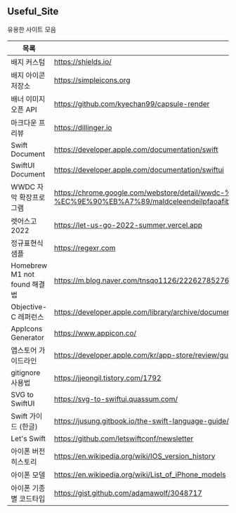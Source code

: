 ## Useful_Site

유용한 사이트 모음

| 목록 | URL |
| ------ | ------ |
| 배지 커스텀 | https://shields.io/ |
| 배지 아이콘 저장소 | https://simpleicons.org |
| 배너 이미지 오픈 API | https://github.com/kyechan99/capsule-render |
| 마크다운 프리뷰 | https://dillinger.io |
| Swift Document | https://developer.apple.com/documentation/swift |
| SwiftUI Document | https://developer.apple.com/documentation/swiftui |
| WWDC 자막 확장프로그램 | https://chrome.google.com/webstore/detail/wwdc-%ED%95%9C%EA%B8%80-%EC%9E%90%EB%A7%89/maldceleendeilpfaoafibpahoopnnof?hl=ko |
| 렛어스고 2022| https://let-us-go-2022-summer.vercel.app |
| 정규표현식 샘플 | https://regexr.com |
| Homebrew M1 not found 해결법 | https://m.blog.naver.com/tnsqo1126/222627852760 |
| Objective-C 레퍼런스 | https://developer.apple.com/library/archive/documentation/Cocoa/Conceptual/ProgrammingWithObjectiveC/Introduction/Introduction.html |
| AppIcons Generator | https://www.appicon.co/ |
| 앱스토어 가이드라인 | https://developer.apple.com/kr/app-store/review/guidelines/ |
| gitignore 사용법 | https://jjeongil.tistory.com/1792 |
| SVG to SwiftUI | https://svg-to-swiftui.quassum.com/ |
| Swift 가이드 (한글) | https://jusung.gitbook.io/the-swift-language-guide/language-guide/22-generics |
| Let's Swift | https://github.com/letswiftconf/newsletter |
| 아이폰 버전 히스토리 | https://en.wikipedia.org/wiki/IOS_version_history |
| 아이폰 모델 | https://en.wikipedia.org/wiki/List_of_iPhone_models |
| 아이폰 기종별 코드타입 | https://gist.github.com/adamawolf/3048717 |
